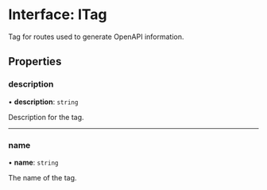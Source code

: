 # Interface: ITag

Tag for routes used to generate OpenAPI information.

## Properties

### description

• **description**: `string`

Description for the tag.

---

### name

• **name**: `string`

The name of the tag.
